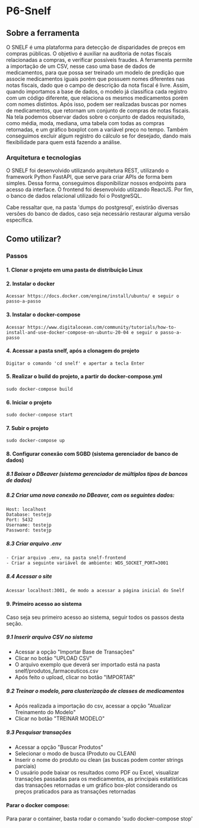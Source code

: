 # P6-Snelf

## Sobre a ferramenta

O SNELF é uma plataforma para detecção de disparidades de preços em compras públicas. O objetivo é auxiliar na auditoria de notas fiscais relacionadas a compras, e verificar possíveis fraudes. A ferramenta permite a importação de um CSV, nesse caso uma base de dados de medicamentos, para que possa ser treinado um modelo de predição que associe medicamentos iguais porém que possuem nomes diferentes nas notas fiscais, dado que o campo de descrição da nota fiscal é livre.
Assim, quando importamos a base de dados, o modelo já classifica cada registro com um código diferente, que relaciona os mesmos medicamentos porém com nomes distintos. Após isso, podem ser realizadas buscas por nomes de medicamentos, que retornam um conjunto de compras de notas fiscais. Na tela podemos observar dados sobre o conjunto de dados requisitado, como média, moda, mediana, uma tabela com todas as compras retornadas, e um gráfico boxplot com a variável preço no tempo. Também conseguimos excluir algum registro do cálculo se for desejado, dando mais flexibilidade para quem está fazendo a análise.

### Arquitetura e tecnologias
O SNELF foi desenvolvido utilizando arquitetura REST, utilizando o framework Python FastAPI, que serve para criar APIs de forma bem simples. Dessa forma, conseguimos disponibilizar nossos endpoints para acesso da interface. O frontend foi desenvolvido utilzando ReactJS. Por fim, o banco de dados relacional utilizado foi o PostgreSQL.

Cabe ressaltar que, na pasta 'dumps do postgresql', existirão diversas versões do banco de dados, caso seja necessário restaurar alguma versão específica.

## Como utilizar?

### Passos
#### 1. Clonar o projeto em uma pasta de distribuição Linux
#### 2. Instalar o docker
    Acessar https://docs.docker.com/engine/install/ubuntu/ e seguir o passo-a-passo
#### 3. Instalar o docker-compose
    Acessar https://www.digitalocean.com/community/tutorials/how-to-install-and-use-docker-compose-on-ubuntu-20-04 e seguir o passo-a-passo
#### 4. Acessar a pasta snelf, após a clonagem do projeto
    Digitar o comando 'cd snelf' e apertar a tecla Enter
#### 5. Realizar o build do projeto, a partir do docker-compose.yml
    sudo docker-compose build
#### 6. Iniciar o projeto
    sudo docker-compose start
#### 7. Subir o projeto
    sudo docker-compose up
#### 8. Configurar conexão com SGBD (sistema gerenciador de banco de dados)
##### 8.1 Baixar o DBeaver (sistema gerenciador de múltiplos tipos de bancos de dados)
##### 8.2 Criar uma nova conexão no DBeaver, com os seguintes dados:
    Host: localhost
    Database: testejp
    Port: 5432
    Username: testejp
    Password: testejp
##### 8.3 Criar arquivo .env
    - Criar arquivo .env, na pasta snelf-frontend
    - Criar a seguinte variável de ambiente: WDS_SOCKET_PORT=3001
##### 8.4 Acessar o site
    Acessar localhost:3001, de modo a acessar a página inicial do Snelf

#### 9. Primeiro acesso ao sistema
Caso seja seu primeiro acesso ao sistema, seguir todos os passos desta seção.
##### 9.1 Inserir arquivo CSV no sistema
- Acessar a opção "Importar Base de Transações"
- Clicar no botão "UPLOAD CSV"
- O arquivo exemplo que deverá ser importado está na pasta snelf/produtos_farmaceuticos.csv
- Após feito o upload, clicar no botão "IMPORTAR"

##### 9.2 Treinar o modelo, para clusterização de classes de medicamentos
- Após realizada a importação do csv, acessar a opção "Atualizar Treinamento do Modelo"
- Clicar no botão "TREINAR MODELO"

##### 9.3 Pesquisar transações
- Acessar a opção "Buscar Produtos"
- Selecionar o modo de busca (Produto ou CLEAN)
- Inserir o nome do produto ou clean (as buscas podem conter strings parciais)
- O usuário pode baixar os resultados como PDF ou Excel, visualizar transações passadas para os medicamentos, as principais estatísticas das transações retornadas e um gráfico box-plot considerando os preços praticados para as transações retornadas


#### Parar o docker compose:
Para parar o container, basta rodar o comando 'sudo docker-compose stop'
